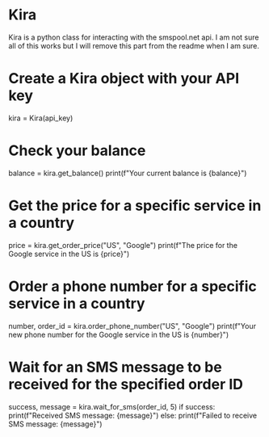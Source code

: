 # Kira
Kira is a python class for interacting with the smspool.net api.
I am not sure all of this works but I will remove this part from the readme when I am sure.

# Create a Kira object with your API key
kira = Kira(api_key)

# Check your balance
balance = kira.get_balance()
print(f"Your current balance is {balance}")

# Get the price for a specific service in a country
price = kira.get_order_price("US", "Google")
print(f"The price for the Google service in the US is {price}")

# Order a phone number for a specific service in a country
number, order_id = kira.order_phone_number("US", "Google")
print(f"Your new phone number for the Google service in the US is {number}")

# Wait for an SMS message to be received for the specified order ID
success, message = kira.wait_for_sms(order_id, 5)
if success:
    print(f"Received SMS message: {message}")
else:
    print(f"Failed to receive SMS message: {message}")
